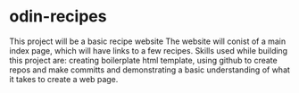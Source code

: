 # odin-recipes
This project will be a basic recipe website
The website will conist of a main index page, which will have links to a few recipes.
Skills used while building this project are: creating boilerplate html template, using github to create repos and make committs and demonstrating a basic understanding of what it takes to create a web page.
